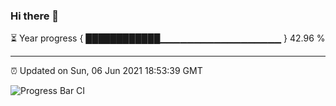 ### Hi there 👋

⏳ Year progress { ████████████▁▁▁▁▁▁▁▁▁▁▁▁▁▁▁▁▁▁ } 42.96 %

---

⏰ Updated on Sun, 06 Jun 2021 18:53:39 GMT

![Progress Bar CI](https://github.com/liununu/liununu/workflows/Progress%20Bar%20CI/badge.svg)
